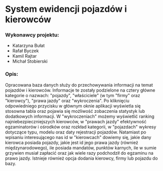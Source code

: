 # System ewidencji pojazdów i kierowców #

### Wykonawcy projektu: ###

* Katarzyna Bułat
* Rafał Byczek
* Kamil Rajtar
* Michał Stobierski

### Opis: ###

Opracowana baza danych służy do przechowywania informacji na temat pojazdów i kierowców. Informacje te zostały podzielone na cztery główne kategorie o nazwach: "pojazdy", "właściciele" (w tym "firmy" oraz "kierowcy"), "prawa jazdy" oraz "wykroczenia". Po kliknięciu odpowiedniego przycisku w głównym oknie aplikacji wyświetla się stosowna tabla oraz pojawia się możliwość zobaczenia statystyk lub dodatkowych informacji. W "wykroczeniach" możemy wyświetlić ranking najniebezpieczniejszych kierowców, w "prawach jazdy" efektywność egzaminatorów i ośrodków oraz rozkład kategorii, w "pojazdach" wykresy dotyczące typu, modelu oraz daty rejestracji pojazdów. Natamiast po wpisaniu interesującego nas id w "kierowcach" dowiemy się, jakie dany kierowca posiada pojazdy, jakie jest id jego prawa jazdy (również międzynarodowego), ile posiada mandatów, punktów karnych, ile w sumie grzywien musiał zapłacić oraz jak wiele razy podchodził do egzaminu na prawo jazdy. Istnieje również opcja dodania kierowcy, firmy lub pojazdu do bazy.